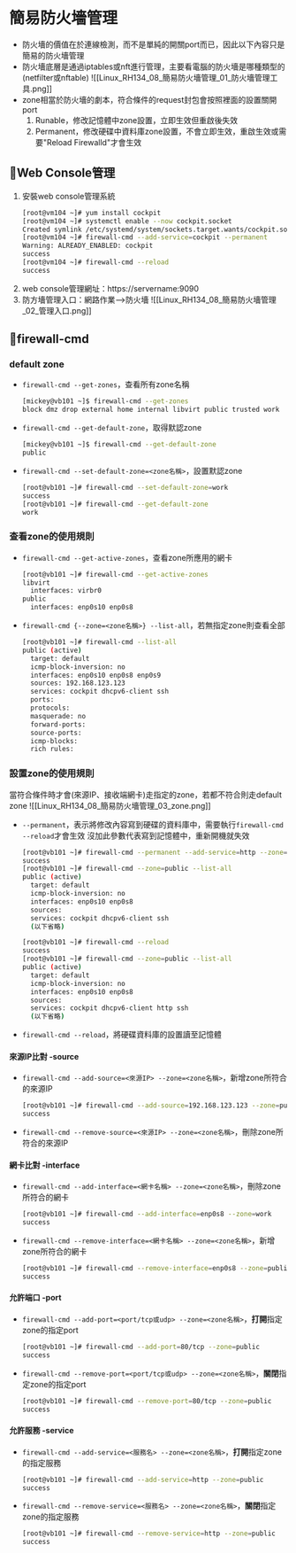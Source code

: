 # 簡易防火墻管理
- 防火墻的價值在於連線檢測，而不是單純的開關port而已，因此以下內容只是簡易的防火墻管理
- 防火墻底層是通過iptables或nft進行管理，主要看電腦的防火墻是哪種類型的(netfilter或nftable)
	![[Linux_RH134_08_簡易防火墻管理_01_防火墻管理工具.png]]
- zone相當於防火墻的劇本，符合條件的request封包會按照裡面的設置關開port
	1. Runable，修改記憶體中zone設置，立即生效但重啟後失效
	2. Permanent，修改硬碟中資料庫zone設置，不會立即生效，重啟生效或需要"Reload Firewalld"才會生效

## 🐧Web Console管理
1. 安裝web console管理系統
	```bash
	[root@vm104 ~]# yum install cockpit
	[root@vm104 ~]# systemctl enable --now cockpit.socket
	Created symlink /etc/systemd/system/sockets.target.wants/cockpit.socket → /usr/lib/systemd/system/cockpit.socket.
	[root@vm104 ~]# firewall-cmd --add-service=cockpit --permanent
	Warning: ALREADY_ENABLED: cockpit
	success
	[root@vm104 ~]# firewall-cmd --reload
	success
	```
2. web console管理網址：https://servername:9090
3. 防方墻管理入口：網路作業-->防火墻
	![[Linux_RH134_08_簡易防火墻管理_02_管理入口.png]]

## 🐧firewall-cmd
### default zone
- `firewall-cmd --get-zones`，查看所有zone名稱
	```bash
	[mickey@vb101 ~]$ firewall-cmd --get-zones
	block dmz drop external home internal libvirt public trusted work
	```
- `firewall-cmd --get-default-zone`，取得默認zone
	```bash
	[mickey@vb101 ~]$ firewall-cmd --get-default-zone
	public
	```
- `firewall-cmd --set-default-zone=<zone名稱>`，設置默認zone
	```bash
	[root@vb101 ~]# firewall-cmd --set-default-zone=work
	success
	[root@vb101 ~]# firewall-cmd --get-default-zone
	work
	```

### 查看zone的使用規則
- `firewall-cmd --get-active-zones`，查看zone所應用的網卡
	```bash
	[root@vb101 ~]# firewall-cmd --get-active-zones
	libvirt
	  interfaces: virbr0
	public
	  interfaces: enp0s10 enp0s8
	```
- `firewall-cmd {--zone=<zone名稱>} --list-all`，若無指定zone則查看全部
	```bash
	[root@vb101 ~]# firewall-cmd --list-all
	public (active)
	  target: default
	  icmp-block-inversion: no
	  interfaces: enp0s10 enp0s8 enp0s9
	  sources: 192.168.123.123
	  services: cockpit dhcpv6-client ssh
	  ports:
	  protocols:
	  masquerade: no
	  forward-ports:
	  source-ports:
	  icmp-blocks:
	  rich rules:
	```

### 設置zone的使用規則
當符合條件時才會(來源IP、接收端網卡)走指定的zone，若都不符合則走default zone
![[Linux_RH134_08_簡易防火墻管理_03_zone.png]]
- `--permanent`，表示將修改內容寫到硬碟的資料庫中，需要執行`firewall-cmd --reload`才會生效
	沒加此參數代表寫到記憶體中，重新開機就失效
	```bash
	[root@vb101 ~]# firewall-cmd --permanent --add-service=http --zone=public
	success
	[root@vb101 ~]# firewall-cmd --zone=public --list-all
	public (active)
	  target: default
	  icmp-block-inversion: no
	  interfaces: enp0s10 enp0s8
	  sources:
	  services: cockpit dhcpv6-client ssh
	  (以下省略)

	[root@vb101 ~]# firewall-cmd --reload
	success
	[root@vb101 ~]# firewall-cmd --zone=public --list-all
	public (active)
	  target: default
	  icmp-block-inversion: no
	  interfaces: enp0s10 enp0s8
	  sources:
	  services: cockpit dhcpv6-client http ssh
	  (以下省略)
	```
- `firewall-cmd --reload`，將硬碟資料庫的設置讀至記憶體

#### 來源IP比對 -source
- `firewall-cmd --add-source=<來源IP> --zone=<zone名稱>`，新增zone所符合的來源IP
	```bash
	[root@vb101 ~]# firewall-cmd --add-source=192.168.123.123 --zone=public
	success
	```
- `firewall-cmd --remove-source=<來源IP> --zone=<zone名稱>`，刪除zone所符合的來源IP

#### 網卡比對 -interface
- `firewall-cmd --add-interface=<網卡名稱> --zone=<zone名稱>`，刪除zone所符合的網卡
	```bash
	[root@vb101 ~]# firewall-cmd --add-interface=enp0s8 --zone=work
	success
	```
- `firewall-cmd --remove-interface=<網卡名稱> --zone=<zone名稱>`，新增zone所符合的網卡
	```bash
	[root@vb101 ~]# firewall-cmd --remove-interface=enp0s8 --zone=public
	success
	```

#### 允許端口 -port
- `firewall-cmd --add-port=<port/tcp或udp> --zone=<zone名稱>`，**打開**指定zone的指定port
	```bash
	[root@vb101 ~]# firewall-cmd --add-port=80/tcp --zone=public
	success
	```
- `firewall-cmd --remove-port=<port/tcp或udp> --zone=<zone名稱>`，**關閉**指定zone的指定port
	```bash
	[root@vb101 ~]# firewall-cmd --remove-port=80/tcp --zone=public
	success
	```

#### 允許服務 -service
- `firewall-cmd --add-service=<服務名> --zone=<zone名稱>`，**打開**指定zone的指定服務
	```bash
	[root@vb101 ~]# firewall-cmd --add-service=http --zone=public
	success
	```
- `firewall-cmd --remove-service=<服務名> --zone=<zone名稱>`，**關閉**指定zone的指定服務
	```bash
	[root@vb101 ~]# firewall-cmd --remove-service=http --zone=public
	success
	```